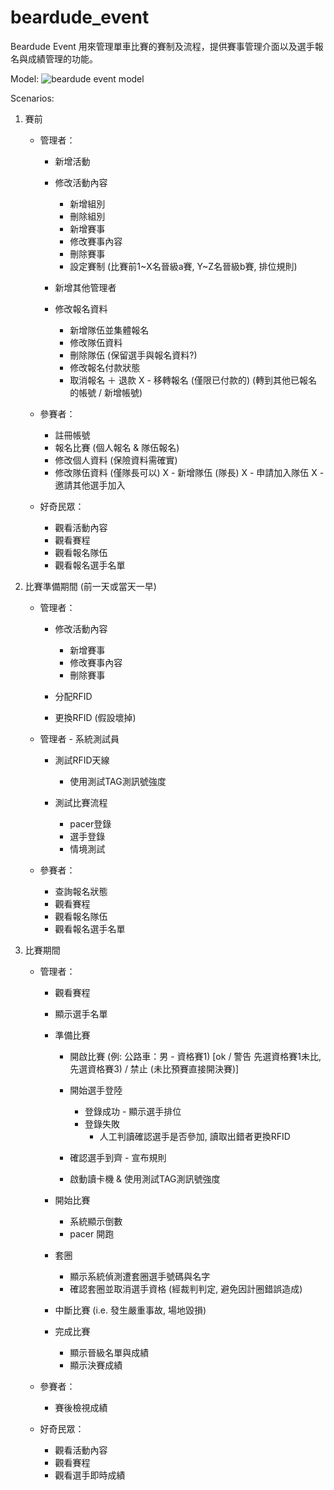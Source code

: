 # beardude_event

Beardude Event 用來管理單車比賽的賽制及流程，提供賽事管理介面以及選手報名與成績管理的功能。

Model:
![beardude event model](https://cloud.githubusercontent.com/assets/6611716/26051930/677f9c78-3996-11e7-99f6-eb277ea4ff86.jpg)

Scenarios:
1. 賽前

    - 管理者：

        - 新增活動

        - 修改活動內容
            - 新增組別
            - 刪除組別
            - 新增賽事
            - 修改賽事內容
            - 刪除賽事
            - 設定賽制 (比賽前1~X名晉級a賽, Y~Z名晉級b賽, 排位規則)

        - 新增其他管理者

        - 修改報名資料
            - 新增隊伍並集體報名
            - 修改隊伍資料
            - 刪除隊伍 (保留選手與報名資料?)
            - 修改報名付款狀態
            - 取消報名 ＋ 退款
            X - 移轉報名 (僅限已付款的) (轉到其他已報名的帳號 / 新增帳號)

    - 參賽者：

        - 註冊帳號
        - 報名比賽 (個人報名 & 隊伍報名)
        - 修改個人資料 (保險資料需確實)
        - 修改隊伍資料 (僅隊長可以)
        X - 新增隊伍 (隊長)
        X - 申請加入隊伍
        X - 邀請其他選手加入

    - 好奇民眾：

        - 觀看活動內容
        - 觀看賽程
        - 觀看報名隊伍
        - 觀看報名選手名單

2. 比賽準備期間 (前一天或當天一早)

    - 管理者：

        - 修改活動內容
            - 新增賽事
            - 修改賽事內容
            - 刪除賽事

        - 分配RFID
        - 更換RFID (假設壞掉)

    - 管理者 - 系統測試員
        - 測試RFID天線
            - 使用測試TAG測訊號強度

        - 測試比賽流程
            - pacer登錄
            - 選手登錄
            - 情境測試

    - 參賽者：
        - 查詢報名狀態
        - 觀看賽程
        - 觀看報名隊伍
        - 觀看報名選手名單

3. 比賽期間

    - 管理者：
        - 觀看賽程
        - 顯示選手名單
        - 準備比賽
            - 開啟比賽 (例: 公路車：男 - 資格賽1) [ok / 警告 先選資格賽1未比, 先選資格賽3) / 禁止 (未比預賽直接開決賽)]
            - 開始選手登陸
                - 登錄成功 - 顯示選手排位
                - 登錄失敗
                    - 人工判讀確認選手是否參加, 讀取出錯者更換RFID

            - 確認選手到齊 - 宣布規則

            - 啟動讀卡機 & 使用測試TAG測訊號強度

        - 開始比賽
            - 系統顯示倒數
            - pacer 開跑

        - 套圈
            - 顯示系統偵測遭套圈選手號碼與名字
            - 確認套圈並取消選手資格 (經裁判判定, 避免因計圈錯誤造成)

        - 中斷比賽 (i.e. 發生嚴重事故, 場地毀損)

        - 完成比賽
            - 顯示晉級名單與成績
            - 顯示決賽成績

    - 參賽者：
        - 賽後檢視成績

    - 好奇民眾：
        - 觀看活動內容
        - 觀看賽程
        - 觀看選手即時成績

